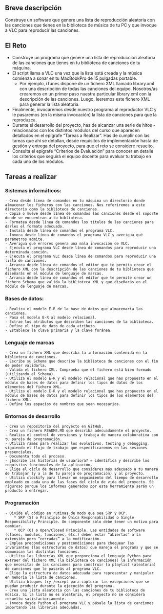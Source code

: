 ## Breve descripción
Construye un software que genere una lista de reproducción aleatoria con las canciones que tienes en la biblioteca de música de tu PC y que invoque a VLC para reproducir las canciones.

## El Reto
- Construye un programa que genere una lista de reproducción aleatoria de las canciones que tienes en tu biblioteca de canciones de tu máquina.
- El script llama a VLC una vez que la lista está creada y la música comienza a sonar en tu MacBookPro de 15 pulgadas portable.
	- Por ejemplo, iTunes dispone de un fichero XML llamado library.xml con una descripción de todas las canciones del equipo. Nosotros/as crearemos en un primer paso nuestra particular library.xml con la descripción de las canciones. Luego, leeremos este fichero XML para generar la lista aleatoria.
- Finalmente, invocaremos desde nuestro programa al reproductor VLC y le pasaremos (en la misma invocación) la lista de canciones para que la reproduzca.
- Durante el desarrollo del proyecto, has de alcanzar una serie de hitos -relacionados con los distintos módulos del curso que aparecen detallados en el epígrafe “Tareas a Realizar”. Has de cumplir con las tareas que ahí se detallan, 
desde requisitos de implementación hasta de gestión y entrega del proyecto, para que el reto se considere resuelto.
- Consulta el epígrafe “Criterios de Evaluación” para conocer en detalle los criterios que seguirá el equipo docente para evaluar tu trabajo en cada uno de los módulos.

## Tareas a realizar

### Sistemas informáticos:
	- Crea desde línea de comandos en tu máquina un directorio donde almacenar los ficheros con las canciones. Nos referiremos a este directorio como la biblioteca de canciones.
	- Copia o mueve desde línea de comandos las canciones desde el soporte donde se encuentran a tu biblioteca.
	- Formatea desde línea de comandos los títulos de las canciones para darles el formato adecuado.
	- Instala desde línea de comandos el programa VLC.
	- Invoca desde línea de comandos el programa VLC y averigua qué parámetros admite.
	- Averigua qué errores genera una mala invocación de VLC.
	- Ejecuta el programa VLC desde línea de comandos para reproducir una determinada canción.
	- Ejecuta el programa VLC desde línea de comandos para reproducir una lista de canciones.
	- Arranca desde línea de comandos el editor que te permita crear el fichero XML con la descripción de las canciones de tu biblioteca que diseñarás en el módulo de lenguaje de marcas.
	- Arranca desde línea de comandos el editor que te permite crear un fichero Schema que valida la biblioteca XML y que diseñarás en el módulo de lenguaje de marcas.
### Bases de datos:
	- Realiza el modelo E-R de la base de datos que almacenaría las canciones.
	- Pasa el modelo E-R al modelo relacional.
	- Extrae los atributos que describen las canciones de la biblioteca.
	- Define el tipo de dato de cada atributo.
	- Establece la clave primaria y la clave foránea.
### Lenguaje de marcas
	- Crea un fichero XML que describa la información contenida en la biblioteca de canciones.
	- Escribe su Schema que describa la biblioteca de canciones con el fin de poder validarla.
	- Valida el fichero XML. Comprueba que el fichero está bien formado (utilizando el Schema).
	- Utiliza el modelo E-R y el modelo relacional que has propuesto en el módulo de bases de datos para definir los tipos de datos de los elementos del fichero XML.
	- Utiliza el modelo E-R y el modelo relacional que has propuesto en el módulo de bases de datos para definir los tipos de los elementos del fichero XML.
	- Define los espacios de nombres que sean necesarios.
### Entornos de desarrollo
	- Crea un repositorio del proyecto en GitHub.
	- Crea un fichero README.MD que describa adecuadamente el proyecto.
	- Realiza el control de versiones y trabaja de manera colaborativa con tu pareja de programación.
	- Utiliza ramas para realizar los evolutivos, testing y debugging, siguiendo el flujo de trabajo que especificaremos en las sesiones presenciales.
	- Documenta todo el proceso.
	- ¿Escribe las historias de usuario/a? = identifica y describe los requisitos funcionales de la aplicación.
	- Elige el ciclo de desarrollo que consideres más adecuado a tu manera de trabajar (y a la de tu pareja de programación) y al proyecto.
	- Utiliza clockify para llevar un seguimiento del tiempo de desarrollo empleado en cada una de las fases del ciclo de vida del proyecto. Sé riguroso porque los informes generados por este herramienta serán un producto a entregar.
### Programación
	- Divide el código en rutinas de modo que sea SRP y OCP.
		* SRP (S) o Principio de Única Responsabilidad o Single Responsibility Principle. Un componente sólo debe tener un motivo para cambiar.
		* OCP (O) o Open/Closed Principle. Las entidades de software (clases, módulos, funciones, etc.) deben estar “abiertas” a la extensión pero “cerradas” a la modificación.
	- Emplea precondiciones y postcondiciones para chequear las invariantes (las estructuras de datos) que maneja el programa y que se comunican las distintas funciones.
	- Utiliza las librerías XML que proporciona el lenguaje Python para extraer del fichero XML (la biblioteca de canciones) la información que necesitas de las canciones para construir la playlist (aleatoria) de canciones que le pasarás al programa VLC.
	- Elige la estructura de datos adecuada para representar y manipular en memoria la lista de canciones.
	- Utiliza bloques try /except para capturar las excepciones que se puedan producir durante la ejecución del programa.
	- Crea una lista aleatoria con las canciones de tu biblioteca de música. Si la lista no es aleatoria, el proyecto no se considera resuelto satisfactoriamente.
	- Invoca desde Python el programa VLC y pásale la lista de canciones importando las librerías adecuadas.

